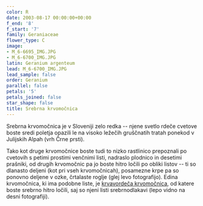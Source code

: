 ```yaml
---
color: R
date: 2003-08-17 00:00:00+00:00
f_end: '8'
f_start: '7'
family: Geraniaceae
flower_type: C
image:
- M_6-6695_IMG.JPG
- M_6-6700_IMG.JPG
latin: Geranium argenteum
lead: M_6-6700_IMG.JPG
lead_sample: false
order: Geranium
parallel: false
petals: '5'
petals_joined: false
star_shape: false
title: Srebrna krvomočnica
---
```

Srebrna krvomočnica je v Sloveniji zelo redka -- njene svetlo rdeče cvetove boste sredi poletja opazili le na visoko ležečih gruščnatih tratah ponekod v Julijskih Alpah (vrh Črne prsti).

Tako kot druge krvomočnice boste tudi to nizko rastlinico prepoznali po cvetovih s petimi prostimi venčnimi listi, nadraslo plodnico in desetimi prašniki, od drugih krvomočnic pa jo boste hitro ločili po obliki listov -- ti so dlanasto deljeni (kot pri vseh krvomočnicah), posamezne krpe pa so ponovno deljene v ozke, črtalaste roglje (glej levo fotografijo). Edina krvomočnica, ki ima podobne liste, je [krvavordeča krvomočnica](../../geraniumsanguineum/krvavorde&#269;a-krvomo&#269;nica/), od katere boste srebrno hitro ločili, saj so njeni listi srebrnodlakavi (lepo vidno na desni fotografiji).
